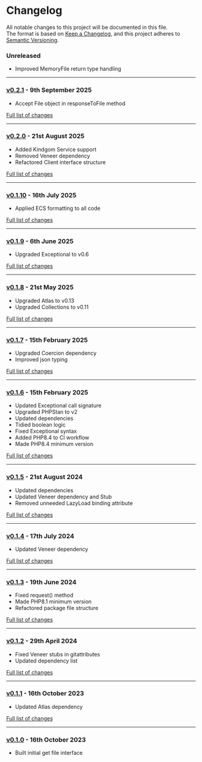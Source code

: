 # Changelog

All notable changes to this project will be documented in this file.<br>
The format is based on [Keep a Changelog](https://keepachangelog.com/en/1.0.0/),
and this project adheres to [Semantic Versioning](https://semver.org/spec/v2.0.0.html).

### Unreleased
- Improved MemoryFile return type handling

---

### [v0.2.1](https://github.com/decodelabs/hydro/commits/v0.2.1) - 9th September 2025

- Accept File object in responseToFile method

[Full list of changes](https://github.com/decodelabs/hydro/compare/v0.2.0...v0.2.1)

---

### [v0.2.0](https://github.com/decodelabs/hydro/commits/v0.2.0) - 21st August 2025

- Added Kindgom Service support
- Removed Veneer dependency
- Refactored Client interface structure

[Full list of changes](https://github.com/decodelabs/hydro/compare/v0.1.10...v0.2.0)

---

### [v0.1.10](https://github.com/decodelabs/hydro/commits/v0.1.10) - 16th July 2025

- Applied ECS formatting to all code

[Full list of changes](https://github.com/decodelabs/hydro/compare/v0.1.9...v0.1.10)

---

### [v0.1.9](https://github.com/decodelabs/hydro/commits/v0.1.9) - 6th June 2025

- Upgraded Exceptional to v0.6

[Full list of changes](https://github.com/decodelabs/hydro/compare/v0.1.8...v0.1.9)

---

### [v0.1.8](https://github.com/decodelabs/hydro/commits/v0.1.8) - 21st May 2025

- Upgraded Atlas to v0.13
- Upgraded Collections to v0.11

[Full list of changes](https://github.com/decodelabs/hydro/compare/v0.1.7...v0.1.8)

---

### [v0.1.7](https://github.com/decodelabs/hydro/commits/v0.1.7) - 15th February 2025

- Upgraded Coercion dependency
- Improved json typing

[Full list of changes](https://github.com/decodelabs/hydro/compare/v0.1.6...v0.1.7)

---

### [v0.1.6](https://github.com/decodelabs/hydro/commits/v0.1.6) - 15th February 2025

- Updated Exceptional call signature
- Upgraded PHPStan to v2
- Updated dependencies
- Tidied boolean logic
- Fixed Exceptional syntax
- Added PHP8.4 to CI workflow
- Made PHP8.4 minimum version

[Full list of changes](https://github.com/decodelabs/hydro/compare/v0.1.5...v0.1.6)

---

### [v0.1.5](https://github.com/decodelabs/hydro/commits/v0.1.5) - 21st August 2024

- Updated dependencies
- Updated Veneer dependency and Stub
- Removed unneeded LazyLoad binding attribute

[Full list of changes](https://github.com/decodelabs/hydro/compare/v0.1.4...v0.1.5)

---

### [v0.1.4](https://github.com/decodelabs/hydro/commits/v0.1.4) - 17th July 2024

- Updated Veneer dependency

[Full list of changes](https://github.com/decodelabs/hydro/compare/v0.1.3...v0.1.4)

---

### [v0.1.3](https://github.com/decodelabs/hydro/commits/v0.1.3) - 19th June 2024

- Fixed request() method
- Made PHP8.1 minimum version
- Refactored package file structure

[Full list of changes](https://github.com/decodelabs/hydro/compare/v0.1.2...v0.1.3)

---

### [v0.1.2](https://github.com/decodelabs/hydro/commits/v0.1.2) - 29th April 2024

- Fixed Veneer stubs in gitattributes
- Updated dependency list

[Full list of changes](https://github.com/decodelabs/hydro/compare/v0.1.1...v0.1.2)

---

### [v0.1.1](https://github.com/decodelabs/hydro/commits/v0.1.1) - 16th October 2023

- Updated Atlas dependency

[Full list of changes](https://github.com/decodelabs/hydro/compare/v0.1.0...v0.1.1)

---

### [v0.1.0](https://github.com/decodelabs/hydro/commits/v0.1.0) - 16th October 2023

- Built initial get file interface
